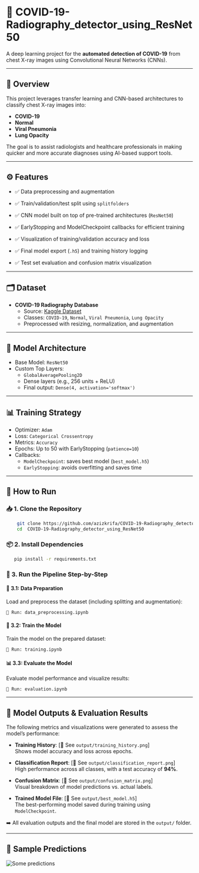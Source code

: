 # 🦠 COVID-19-Radiography_detector_using_ResNet50

A deep learning project for the **automated detection of COVID-19** from chest X-ray images using Convolutional Neural Networks (CNNs).

---

## 🧠 Overview

This project leverages transfer learning and CNN-based architectures to classify chest X-ray images into:

- **COVID-19**
- **Normal**
- **Viral Pneumonia**
- **Lung Opacity**

The goal is to assist radiologists and healthcare professionals in making quicker and more accurate diagnoses using AI-based support tools.

---

## ⚙️ Features

- ✅ Data preprocessing and augmentation
- ✅ Train/validation/test split using `splitfolders`
- ✅ CNN model built on top of pre-trained architectures (`ResNet50`)
- ✅ EarlyStopping and ModelCheckpoint callbacks for efficient training
- ✅ Visualization of training/validation accuracy and loss
- ✅ Final model export (`.h5`) and training history logging

- ✅ Test set evaluation and confusion matrix visualization

---

## 🗂 Dataset

- **COVID-19 Radiography Database**
  - Source: [Kaggle Dataset](https://www.kaggle.com/datasets/tawsifurrahman/covid19-radiography-database)
  - Classes: `COVID-19`, `Normal`, `Viral Pneumonia`, `Lung Opacity`
  - Preprocessed with resizing, normalization, and augmentation

---

## 🧪 Model Architecture

- Base Model: `ResNet50` 
- Custom Top Layers:
  - `GlobalAveragePooling2D`
  - Dense layers (e.g., 256 units + ReLU)
  - Final output: `Dense(4, activation='softmax')`

---

## 📊 Training Strategy

- Optimizer: `Adam`
- Loss: `Categorical Crossentropy`
- Metrics: `Accuracy`
- Epochs: Up to 50 with EarlyStopping (`patience=10`)
- Callbacks:
  - `ModelCheckpoint`: saves best model (`best_model.h5`)
  - `EarlyStopping`: avoids overfitting and saves time

---

## 🚀 How to Run

### 📥 1. Clone the Repository
``` bash 
    git clone https://github.com/azizkrifa/COVID-19-Radiography_detector_using_ResNet50.git
    cd  COVID-19-Radiography_detector_using_ResNet50

```

### 📦 2. Install Dependencies

``` bash 
   pip install -r requirements.txt
``` 
### 🧪 3. Run the Pipeline Step-by-Step

   ####  🧹 3.1: Data Preparation

  Load and preprocess the dataset (including splitting and augmentation):

    📄 Run: data_preprocessing.ipynb

  ####  🧠 3.2: Train the Model

  Train the model on the prepared dataset:

    📄 Run: training.ipynb
    
  #### 📊 3.3: Evaluate the Model

  Evaluate model performance and visualize results:

    📄 Run: evaluation.ipynb
     
---

## 📁 Model Outputs & Evaluation Results

The following metrics and visualizations were generated to assess the model’s performance:

- **Training History**: [📁 See `output/training_history.png`]  
  Shows model accuracy and loss across epochs.

- **Classification Report**: [📁 See `output/classification_report.png`]  
  High performance across all classes, with a test accuracy of **94%**.

- **Confusion Matrix**: [📁 See `output/confusion_matrix.png`]  
  Visual breakdown of model predictions vs. actual labels.

- **Trained Model File**: [📁 See `output/best_model.h5`]  
  The best-performing model saved during training using `ModelCheckpoint`.

➡️  All evaluation outputs and the final model are stored in the `output/` folder.

---

## 🔬 Sample Predictions 
![Some predictions ](https://github.com/user-attachments/assets/adfbf6e4-c1d0-4e93-8482-0fd2d50f14c9)





